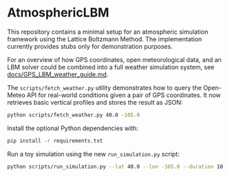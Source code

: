 # AtmosphericLBM

This repository contains a minimal setup for an atmospheric simulation framework using the Lattice Boltzmann Method. The implementation currently provides stubs only for demonstration purposes.

For an overview of how GPS coordinates, open meteorological data, and an LBM solver could be combined into a full weather simulation system, see [docs/GPS_LBM_weather_guide.md](docs/GPS_LBM_weather_guide.md).

The `scripts/fetch_weather.py` utility demonstrates how to query the Open-Meteo API for real-world conditions given a pair of GPS coordinates. It now retrieves basic vertical profiles and stores the result as JSON:

```bash
python scripts/fetch_weather.py 40.0 -105.0
```

Install the optional Python dependencies with:

```bash
pip install -r requirements.txt
```

Run a toy simulation using the new `run_simulation.py` script:

```bash
python scripts/run_simulation.py --lat 40.0 --lon -105.0 --duration 10
```
